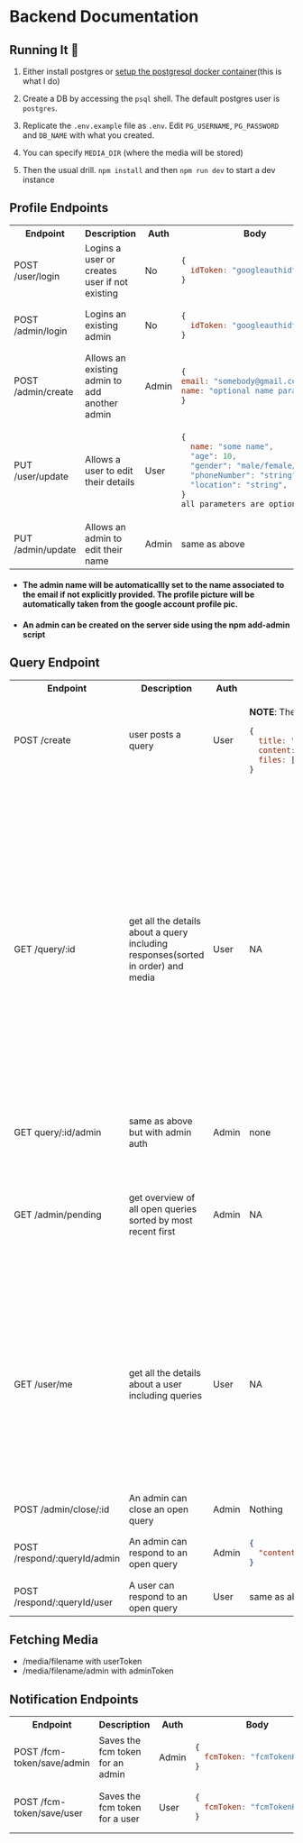 # Backend Documentation

## Running It 🏃

1. Either install postgres or [setup the postgresql docker container](https://hevodata.com/learn/docker-postgresql/)(this is what I do)

1. Create a DB by accessing the `psql` shell. The default postgres user is `postgres`.

1. Replicate the `.env.example` file as `.env`. Edit `PG_USERNAME`, `PG_PASSWORD` and `DB_NAME` with what you created.

1. You can specify `MEDIA_DIR` (where the media will be stored)

1. Then the usual drill. `npm install` and then `npm run dev` to start a dev instance

## Profile Endpoints

<table>
<tr>
<th>Endpoint</th>
<th>Description</th>
<th>Auth</th>
<th>Body</th>
<th>Response</th>
</tr>
<tr>
<td>POST /user/login</td>
<td>Logins a user or creates user if not existing</td>
<td>No</td>
<td>

```js
{
  idToken: "googleauthidtoken";
}
```

</td>
<td>

```js
{
firstLogin: true,
jwt: "jwthere"
}

```

</td>
</tr>
<tr>
<td>POST /admin/login</td>
<td>Logins an existing admin</td>
<td>No</td>
<td>

```js
{
  idToken: "googleauthidtoken";
}
```

</td>
<td>

```js
{
  jwt: "jwthere";
}
```

</td>
</tr>
<tr>
<td>POST /admin/create</td>
<td>Allows an existing admin to add another admin</td>
<td>Admin</td>
<td>

```js
{
email: "somebody@gmail.com",
name: "optional name parameter"
}
```

</td>
<td>

```js
{
  ok: true;
}
```

</td>
</tr>

<tr>
<td>PUT /user/update</td>
<td>Allows a user to edit their details</td>
<td>User</td>
<td>

```js
{
  name: "some name",
  "age": 10,
  "gender": "male/female/other",
  "phoneNumber": "string",
  "location": "string",
}
all parameters are optional
```

</td>
<td>

```js
{
  ok: true;
}
```

</td>
</tr>
<tr>
<td>PUT /admin/update</td>
<td>Allows an admin to edit their name</td>
<td>Admin</td>
<td>same as above</td>
<td>same as above</td>
</tr>
</table>

- #### The admin name will be automaticallly set to the name associated to the email if not explicitly provided. The profile picture will be automatically taken from the google account profile pic.
- #### An admin can be created on the server side using the npm add-admin script

## Query Endpoint

<table>
<tr>
<th>Endpoint</th>
<th>Description</th>
<th>Auth</th>
<th>Body</th>
<th>Response</th>
</tr>
<tr>
<td>POST /create</td>
<td>user posts a query</td>
<td>User</td>
<td>

**NOTE**: The body here is `form/multipart`, not json

```js
{
  title: "string <= 50chars", //~10 words
  content: "string <= 1250 characters", //~ 250 words
  files: [all the files that need to be uploaded]
}
```

</td>
<td>ok:true</td>
</tr>
<tr>
<td>GET /query/:id</td>
<td>get all the details about a query including responses(sorted in order) and media</td>
<td>User</td>
<td>NA</td>
<td>

```json
{
  "id": 3,
  "title": "Bruhtacular the second",
  "content": "i like mayo",
  "closed": false,
  "timestamp": "2022-12-12T08:30:57.834Z",
  "user": {
    "name": "Doubtful Baby",
    "avatar": "https://lh3.googleusercontent.com/a/AEdFTp41ujok5WxbmKFWDZOWpmbb9xcXcL_4ixUD8pbfnQ=s96-c"
  },
  "media": [
    {
      "url": "/media/1670490412464.png"
    }
  ],
  "responses": [
    {
      "content": "have you tried turning it on and off?",
      "timestamp": "2022-12-12T08:30:57.834Z",
      "admin": {
        "name": "Cliford Joshy",
        "avatar": "https://lh3.googleusercontent.com/a/AEdFTp41ujok5WxbmKFWDZOWpmbb9xcXcL_4ixUD8pbfnQ=s96-c"
      }
    },
    {
      "content": "i did try that",
      "timestamp": "2022-12-12T08:30:57.834Z"
    }
  ]
}
```

**the admin responses will have the admin field**

</td>
</tr>
<tr>
<td>GET query/:id/admin</td>
<td>same as above but with admin auth</td>
<td>Admin</td>
<td>none</td>
<td>same as above</td>
</tr>
<tr>
<td>GET /admin/pending</td>
<td>get overview of all open queries sorted by most recent first</td>
<td>Admin</td>
<td>NA</td>
<td>

```json
[
  {
    "id": 5,
    "title": "Bruhtacular the second",
    "timestamp": "2022-12-12T08:30:57.834Z",
    "user": {
      "name": "Cliford Joshy",
      "avatar": "https://lh3.googleusercontent.com/a/AEdFTp41ujok5WxbmKFWDZOWpmbb9xcXcL_4ixUD8pbfnQ=s96-c"
    }
  }
]
```

</td>
</tr>
<tr>
<td>GET /user/me</td>
<td>get all the details about a user including queries</td>
<td>User</td>
<td>NA</td>
<td>

```json
{
  "id": "109761649576168914913",
  "name": "Cliford Joshy",
  "email": "clifordjo@gmail.com",
  "profilePicture": "https://lh3.googleusercontent.com/a/AEdFTp41ujok5WxbmKFWDZOWpmbb9xcXcL_4ixUD8pbfnQ=s96-c",
  "age": null,
  "gender": null,
  "phoneNumber": null,
  "location": null,
  "queries": [
    {
      "id": 1,
      "title": "Test Query",
      "content": "lorem ipsum dolor set amet",
      "closed": false,
      "timestamp": "2022-12-12T08:30:57.834Z",
      "responseCount": 0
    }
  ]
}
```

</td>
</tr>
<tr>
<td>POST /admin/close/:id</td>
<td>An admin can close an open query</td>
<td>Admin</td>
<td>Nothing</td>
<td>ok:true</td>
</tr>

<tr>
<td>POST /respond/:queryId/admin</td>
<td>An admin can respond to an open query</td>
<td>Admin</td>
<td>

```json
{
  "content": "do you even?"
}
```

</td>
<td>ok:true</td>
</tr>

<tr>
<td>POST /respond/:queryId/user</td>
<td>A user can respond to an open query</td>
<td>User</td>
<td>same as above</td>
<td>ok:true</td>
</tr>
</table>

## Fetching Media

- /media/filename with userToken
- /media/filename/admin with adminToken

## Notification Endpoints

<table>
<tr>
<th>Endpoint</th>
<th>Description</th>
<th>Auth</th>
<th>Body</th>
<th>Response</th>
</tr>
<tr>
<td>POST /fcm-token/save/admin</td>
<td>Saves the fcm token for an admin</td>
<td>Admin</td>
<td>

```js
{
  fcmToken: "fcmTokenHere";
}
```

</td>
<td>ok: true</td>
</tr>
<tr>
<td>POST /fcm-token/save/user</td>
<td>Saves the fcm token for a user</td>
<td>User</td>
<td>

```js
{
  fcmToken: "fcmTokenHere";
}
```

</td>
<td>ok: true</td>
</tr>
